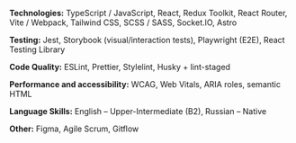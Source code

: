 **Technologies:** TypeScript / JavaScript, React, Redux Toolkit, React Router, Vite / Webpack, Tailwind CSS, SCSS / SASS, Socket.IO, Astro

**Testing:** Jest, Storybook (visual/interaction tests), Playwright (E2E), React Testing Library

**Code Quality:** ESLint, Prettier, Stylelint, Husky + lint-staged

**Performance and accessibility:** WCAG, Web Vitals, ARIA roles, semantic HTML

**Language Skills:** English – Upper-Intermediate (B2), Russian – Native

**Other:** Figma, Agile Scrum, Gitflow
